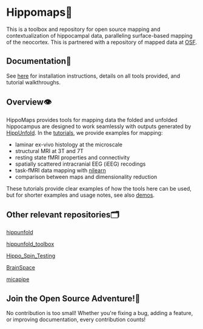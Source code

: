 Hippomaps🍤
=====================================
This is a toolbox and repository for open source mapping and contextualization of hippocampal data, paralleling surface-based mapping of the neocortex. This is partnered with a repository of mapped data at [OSF](https://osf.io/92p34/).


Documentation📝
-------------------------------------

See [here](https://hippomaps.readthedocs.io/en/latest/) for installation instructions, details on all tools provided, and tutorial walkthroughs. 

Overview👁️
-------------------------------------

HippoMaps provides tools for mapping data the folded and unfolded hippocampus are designed to work seamlessly with outputs generated by [HippUnfold](https://github.com/khanlab/hippunfold/). In the [tutorials](https://github.com/jordandekraker/hippomaps/tree/master/tutorials/), we provide examples for mapping:

- laminar ex-vivo histology at the microscale
- structural MRI at 3T and 7T
- resting state fMRI properties and connectivity 
- spatially scattered intracranial EEG (iEEG) recodings
- task-fMRI data mapping with [nilearn](https://nilearn.github.io/stable/)
- comparison between maps and dimensionality reduction

These tutorials provide clear examples of how the tools here can be used, but for shorter examples and usage notes, see also [demos](https://github.com/jordandekraker/hippomaps/tree/master/hippomaps/demos/).

Other relevant repositories🗂️
-------------------------------------

[hippunfold](https://github.com/khanlab/hippunfold/)

[hippunfold_toolbox](https://github.com/jordandekraker/hippunfold_toolbox/)

[Hippo_Spin_Testing](hhttps://github.com/Bradley-Karat/Hippo_Spin_Testing/)

[BrainSpace](https://github.com/MICA-MNI/BrainSpace/)

[micapipe](https://github.com/MICA-MNI/micapipe/)


Join the Open Source Adventure!🚀
-------------------------------------
No contribution is too small! Whether you're fixing a bug, adding a feature, or improving documentation, every contribution counts!  
